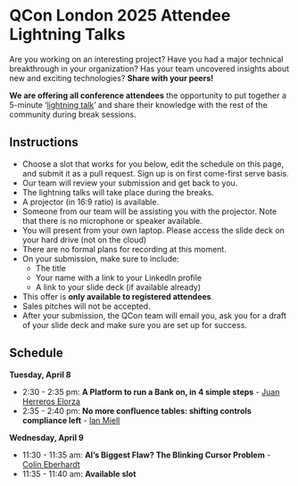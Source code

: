 # QCon London 2025 Attendee Lightning Talks

Are you working on an interesting project? Have you had a major technical breakthrough in your organization? Has your team uncovered insights about new and exciting technologies? **Share with your peers!**

**We are offering all conference attendees** the opportunity to put together a 5-minute ‘[lightning talk](https://en.wikipedia.org/wiki/Lightning_talk)’ and share their knowledge with the rest of the community during break sessions.

## Instructions
- Choose a slot that works for you below, edit the schedule on this page, and submit it as a pull request. Sign up is on first come-first serve basis.
- Our team will review your submission and get back to you.
- The lightning talks will take place during the breaks.
- A projector (in 16:9 ratio) is available.
- Someone from our team will be assisting you with the projector. Note that there is no microphone or speaker available.
- You will present from your own laptop. Please access the slide deck on your hard drive (not on the cloud)
- There are no formal plans for recording at this moment.
- On your submission, make sure to include:
  - The title
  - Your name with a link to your LinkedIn profile
  - A link to your slide deck (if available already)
- This offer is **only available to registered attendees**.
- Sales pitches will not be accepted.
- After your submission, the QCon team will email you, ask you for a draft of your slide deck and make sure you are set up for success.

## Schedule
**Tuesday, April 8**
- 2:30 - 2:35 pm: **A Platform to run a Bank on, in 4 simple steps** - [Juan Herreros Elorza](https://www.linkedin.com/in/juan-herreros-elorza/)
- 2:35 - 2:40 pm: **No more confluence tables: shifting controls compliance left** - [Ian Miell](https://www.linkedin.com/in/ianmiell/)

**Wednesday, April 9**
- 11:30 - 11:35 am: **AI’s Biggest Flaw? The Blinking Cursor Problem** - [Colin Eberhardt](https://www.linkedin.com/in/colin-eberhardt-1464b4a/)
- 11:35 - 11:40 am: **Available slot**
